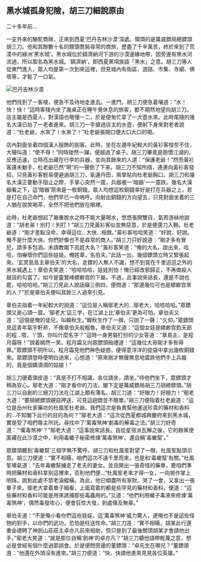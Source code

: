 黑水城孤身犯險，胡三刀細說原由
------------------------------

二十多年前...

一支外來的駱駝商隊，正來到西夏‘巴丹吉林沙漠’深處。領頭的是萬威鏢局總鏢頭胡三刀。他和其餘數十名的鏢頭喬裝尋常的商旅，歷盡了千辛萬苦，終於來到了荒漠中的綠洲‘黑水城’。黑水城位於額濟納河下游的沙漠邊緣地帶，因旁邊有黑水河流過，所以取名為黑水城。‘額濟納’，即西夏黨項族語「黑水」之意。胡三刀等人從東門進入，眾人均是第一次到來這裡，但見城內有街區、道路、市集、寺廟、佛塔等，才鬆了一口氣。

![巴丹吉林沙漠](http://www.cpanet.org.cn/cms/upimg/userup/1107/300ZKY520_lit.jpg)

他們找到了一客棧，便急不及待地走進去。一進門，胡三刀便急着嚷道：“水！快！快！”這時客棧內坐了幾桌正在睡午覺休息的旅客，都不期然地望向胡三刀。店主雖是西夏人，對漢語也略懂一二，於是便匆忙拿了一大壺水來。此時尾隨的幾名大漢已抬了一老者進來。胡三刀一手搶過店主的水壺，便躬下身來對老者說道：“杜老爺，水來了！水來了！”杜老爺張開口便大口大口的喝。

店內對面坐着四個漢人服飾的劍客。此時，坐在左邊年紀較大的黃衫客按奈不住，大聲叫道：“使不得！”同時陡然一躍，便越過了桌子。胡三刀畢竟是跑慣江湖的，反應迅速，立時亮出藏在行李的兵器，並向其餘來的人道：“保護老爺！”然而黃衫客還未動手，杜老爺已然“啊”的一聲倒了下來。胡三刀不知所措，連連向黃衫客發招，只見黃衫客輕易便避過胡三刀，氣運丹田，兩掌貼向杜老爺胸口。胡三刀和幾名大漢正要動手阻止之際，手掌心突然一震，兵器被一‘暗器’一一震跌。幾名大漢細看之下，這‘暗器’原來是一枚銅錢。眾人均想這枚銅錢幸好是打在兵器之上，若是打在自己命門，他們早已一命嗚呼。向射出銅錢的方向望去，只見對面坐着的三人猶在說笑喝茶，全然不把他們放在眼裡。

此時，杜老爺想起了嚴重脫水之時不能大量喝水，悠悠張開雙目，氣若游絲地說道：“胡老弟！別打！別打！”胡三刀見黃衫客似並無惡意，於是便還刀入鞘。杜老爺道：“剛才差點沒命，幸得這位...大俠...相救。”黃衫客哈哈笑道：“好說，好說。俺不是什麼大俠。你們好像也不是尋常的商人。”胡三刀只好說道：“剛才多有冒犯，請多多包涵。未請教閣下高姓大名？”黃衫客笑道：“俺的大名，說出來，哈哈，怕嚇壞你們這些娃娃。俺姓章，名伯夫。”此話一出，幾個鏢頭立時又緊張起來。‘玄冥島島主章伯夫’的大名，走鏢的人無人不識，想不到竟在千里迢迢之外的黑水城遇上！章伯夫笑道：“哈哈哈哈，娃娃別怕！俺已經改邪歸正，不再做殺人越貨的勾當了。如今是靈鷲峰縹緲宫的下屬。不過，此事說來話長，還是不說也罷，哈哈哈哈。”胡三刀見此人說話癲三倒四，便問道：“那邊幾位可也是縹緲宫來的人？”於是章伯夫便叫其餘三人過來引見。

章伯夫指着一年紀較大的說道：“這位是人稱鄔老大的...鄔老大，哈哈哈哈。”眾鏢頭又是心頭一震。‘鄔老大’這三字，在江湖上比‘章伯夫’更為可怕。章伯夫又道：“這個是俺的徒兒，叫韓秋生。”韓秋生作了一揖，只說了一聲：“久仰。”眾鏢頭見這青年氣宇軒昻，不像章伯夫般粗魯。章伯夫又道：“這個女娃是縹緲宫鈞天部的程...喂，丫頭，你叫什麼名字？”這時一身男裝打扮的少女答道：“章島主，是程月霜呀！”說着嫣然一笑。程月霜又向眾鏢頭賠禮道：“這幾位大哥剛才多有得罪。”眾鏢頭不明所以。程月霜見他們神色疑惑，便得意洋洋的從袋中拿出幾枚銅錢來。眾鏢頭登時便明白過來，心想道：“原來剛才無聲無息地震跌他們手上兵器的，竟是個嬌滴滴的姑娘！”

胡三刀硬着頭皮道：“真是不打不相識，各位請坐，請坐。”待他們坐下，眾鏢頭才稍為安心。鄔老大道：“剛才看你的刀法，閣下定是萬威鏢局胡三刀胡總鏢頭。”胡三刀以自創的三絕刀刀法在江湖上頗有薄名。胡三刀道：“好眼力！好眼力！”鄔老大道：“要胡總鏢頭親自押送，可見這趟鏢並不簡單。”胡三刀便指着杜老爺道：“這位是岳州杜家藥坊的杜風笙杜老爺。我們這次是負責幫他運送珍貴的藥材和香料的...不知閣下此行的目的為何？”鄔老大道：“這次從西夏都城興慶府來到黑水城，實是受了咱們尊主所託。尋找中了‘萬毒煞神’劇毒的解毒之法。”胡三刀好奇道：“‘萬毒煞神’？”鄔老大道：“這事說來話長。自從星宿派瓦解之後，它的餘黨便匿藏在此沙漠之中，利用毒蠍子秘密修煉‘萬毒煞神’。還自稱‘毒蠍幫’。”

眾鏢頭聽到‘毒蠍幫’三個字無不驚呼。胡三刀和杜風笙對望了一眼，杜風笙點頭示意。胡三刀便道：“實不相瞞，咱們這次不遠千里而來，也是和‘毒蠍幫’有關。”杜風笙嘆氣道：“去年毒蠍幫擄走了老夫的妻女。並且開出一張奇怪的藥單，要咱們準時把藥材和香料拿到這裡來，否則他們便...”杜風笙老來才得一女，一向視作掌上明珠。說到此處不禁老淚縱橫。為此，他已傾盡所有家財。哭了一會，又拿出一張單子來。鄔老大拿着單子細看，上面寫着的都是些罕見的藥材和香料。便道：“這些藥材和香料可能是用來誘捕那些毒蟲用的。”又道：“他們利用蠍子毒液來修煉‘萬毒煞神’，偶然毒發攻心，便會狂性大發，到處傷及無辜。”

章伯夫道：“不是俺小看你們這些娃娃，這‘萬毒煞神’威力驚人，連俺也不是這些怪物的對手，以你們的武功，恐怕是枉送性命。”胡三刀道：“實不相瞞，胡某此行還重金禮聘了神劍山莊莊主卓亦凡前來相助，但只是到了最後關頭胡某才會請他出手。”鄔老大笑道：“就是那位自稱‘劍神’的卓亦凡？”胡三刀聽他語帶輕蔑之意，想必是曾經有個什麼過節誤會。於是便問旁邊的董鏢頭：“卓先生在哪兒？”董鏢頭道：“他還在外頭沒有進來。”胡三刀便道：“快，快請他進來見見各位英雄。”

